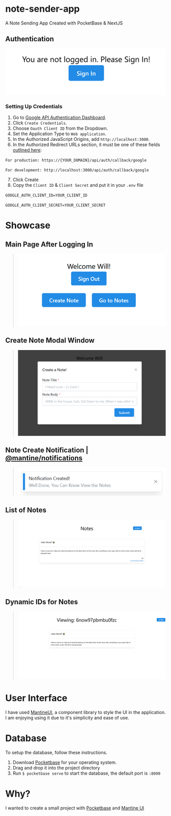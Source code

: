 # note-sender-app
A Note Sending App Created with PocketBase &amp; NextJS

## Authentication
![Next Auth Authentication Example](Assets/next_auth_example.png)
### Setting Up Credentials
1) Go to [Google API Authentication Dashboard](https://console.developers.google.com/apis/credentials).
2) Click `Create Credentials`.
3) Choose `Oauth Client ID` from the Dropdown.
4) Set the Application Type to  `Web application`.
5) In the Authorized JavaScript Origins, add `http://localhost:3000`. 
6) In the Authorized Redirect URLs section, it must be one of these fields [outlined here](https://next-auth.js.org/providers/google):


  `For production: https://{YOUR_DOMAIN}/api/auth/callback/google`
  
  `For development: http://localhost:3000/api/auth/callback/google`

7) Click Create
8) Copy the `Client ID` & `Client Secret` and put it in your `.env` file

`GOOGLE_AUTH_CLIENT_ID=YOUR_CLIENT_ID`

`GOOGLE_AUTH_CLIENT_SECRET=YOUR_CLIENT_SECRET`

# Showcase
## Main Page After Logging In
> ![Main Page After logging In](/Assets/main_page_after_logged_in.png)
## Create Note Modal Window
> ![Create Note Modal Window](/Assets/create_note_modal_window.png)

##  Note Create Notification | [@mantine/notifications](https://mantine.dev/core/notification/)  
> ![Note Create Notification](/Assets/note_create_notification.png)


## List of Notes
> ![Collection of Notes Window](/Assets/collection_of_notes.png)

## Dynamic IDs for Notes
> ![Dynamic IDs For Each Note](/Assets/individual_note_page_dynamic_ids.png)

# User Interface
I have used [MantineUI](https://mantine.dev), a component library to style the UI in the application. I am enjoying using it due to it's simplicity and ease of use.
# Database
To setup the database, follow these instructions.

1) Download [Pocketbase](https://pocketbase.io/docs) for your operating system.
2) Drag and drop it into the project directory
3) Run `$ pocketbase serve` to start the database, the default port is `:8090`

# Why?
I wanted to create a small project with [Pocketbase](https://pocketbase.io/) and [Mantine UI](https://mantine.dev)